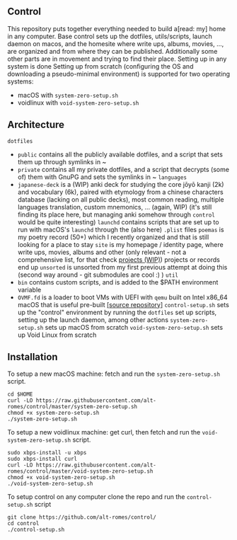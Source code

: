## Control

This repository puts together everything needed to build a[read: my] home in any computer.
Base control sets up the dotfiles, utils/scripts, launch daemon on macos, and the homesite where write ups, albums, movies, ..., are organized and from where they can be published. Additionally some other parts are in movement and trying to find their place.
Setting up in any system is done 
Setting up from scratch (configuring the OS and downloading a pseudo-minimal environment) is supported for two operating systems:
- macOS with `system-zero-setup.sh`
- voidlinux with `void-system-zero-setup.sh`

## Architecture

`dotfiles`
  - `public` contains all the publicly available dotfiles, and a script that sets them up through symlinks in ~
  - `private` contains all my private dotfiles, and a script that decrypts (some of) them with GnuPG and sets the symlinks in ~
`languages`
  - `japanese-deck` is a (WIP) anki deck for studying the core jōyō kanji (2k) and vocabulary (6k), paired with etymology from a chinese characters database (lacking on all public decks), most common reading, multiple languages translation, custom mnemonics, ... (again, WIP) (it's still finding its place here, but managing anki somehow through `control` would be quite interesting)
`launchd` contains scripts that are set up to run with macOS's `launchd` through the (also here) `.plist` files
`poemas` is my poetry record (50+) which I recently organized and that is still looking for a place to stay
`site` is my homepage / identity page, where write ups, movies, albums and other (only relevant - not a comprehensive list, for that check [projects (WIP)]()) projects or records end up
`unsorted` is unsorted from my first previous attempt at doing this (second way around - git submodules are cool :) )
`util`
  - `bin` contains custom scripts, and is added to the $PATH environment variable
  - `OVMF.fd` is a loader to boot VMs with UEFI with `qemu` built on Intel x86_64 macOS that is useful pre-built [[source repository]](https://github.com/tianocore/edk2)
`control-setup.sh` sets up the "control" environment by running the `dotfiles` set up scripts, setting up the launch daemon, among other actions
`system-zero-setup.sh` sets up macOS from scratch
`void-system-zero-setup.sh` sets up Void Linux from scratch


##  Installation

To setup a new macOS machine: fetch and run the `system-zero-setup.sh` script.
```
cd $HOME
curl -LO https://raw.githubusercontent.com/alt-romes/control/master/system-zero-setup.sh
chmod +x system-zero-setup.sh
./system-zero-setup.sh
```

To setup a new voidlinux machine: get curl, then fetch and run the `void-system-zero-setup.sh` script.
```
sudo xbps-install -u xbps
sudo xbps-install curl
curl -LO https://raw.githubusercontent.com/alt-romes/control/master/void-system-zero-setup.sh
chmod +x void-system-zero-setup.sh
./void-system-zero-setup.sh
```

To setup control on any computer clone the repo and run the `control-setup.sh` script
```
git clone https://github.com/alt-romes/control/
cd control
./control-setup.sh
```

